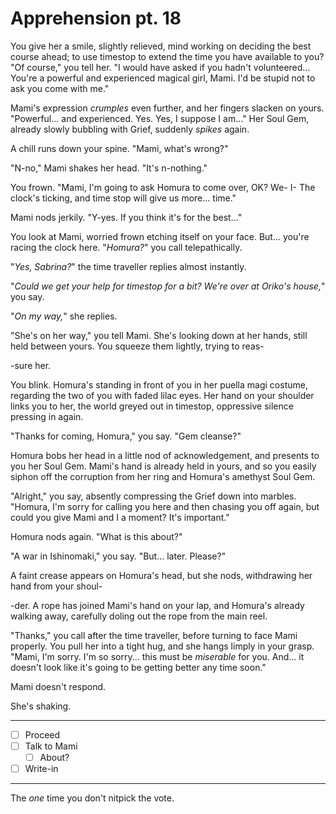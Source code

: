 # Apprehension pt. 18

You give her a smile, slightly relieved, mind working on deciding the best course ahead; to use timestop to extend the time you have available to you? "Of course," you tell her. "I would have asked if you hadn't volunteered... You're a powerful and experienced magical girl, Mami. I'd be stupid not to ask you come with me."

Mami's expression *crumples* even further, and her fingers slacken on yours. "Powerful... and experienced. Yes. Yes, I suppose I am..." Her Soul Gem, already slowly bubbling with Grief, suddenly *spikes* again.

A chill runs down your spine. "Mami, what's wrong?"

"N-no," Mami shakes her head. "It's n-nothing."

You frown. "Mami, I'm going to ask Homura to come over, OK? We- I- The clock's ticking, and time stop will give us more... time."

Mami nods jerkily. "Y-yes. If you think it's for the best..."

You look at Mami, worried frown etching itself on your face. But... you're racing the clock here. "*Homura?*" you call telepathically.

"*Yes, Sabrina?*" the time traveller replies almost instantly.

"*Could we get your help for timestop for a bit? We're over at Oriko's house,*" you say.

"*On my way,*" she replies.

"She's on her way," you tell Mami. She's looking down at her hands, still held between yours. You squeeze them lightly, trying to reas-

\-sure her.

You blink. Homura's standing in front of you in her puella magi costume, regarding the two of you with faded lilac eyes. Her hand on your shoulder links you to her, the world greyed out in timestop, oppressive silence pressing in again.

"Thanks for coming, Homura," you say. "Gem cleanse?"

Homura bobs her head in a little nod of acknowledgement, and presents to you her Soul Gem. Mami's hand is already held in yours, and so you easily siphon off the corruption from her ring and Homura's amethyst Soul Gem.

"Alright," you say, absently compressing the Grief down into marbles. "Homura, I'm sorry for calling you here and then chasing you off again, but could you give Mami and I a moment? It's important."

Homura nods again. "What is this about?"

"A war in Ishinomaki," you say. "But... later. Please?"

A faint crease appears on Homura's head, but she nods, withdrawing her hand from your shoul-

\-der. A rope has joined Mami's hand on your lap, and Homura's already walking away, carefully doling out the rope from the main reel.

"Thanks," you call after the time traveller, before turning to face Mami properly. You pull her into a tight hug, and she hangs limply in your grasp. "Mami, I'm sorry. I'm so sorry... this must be *miserable* for you. And... it doesn't look like it's going to be getting better any time soon."

Mami doesn't respond.

She's shaking.

---

- [ ] Proceed
- [ ] Talk to Mami
  - [ ] About?
- [ ] Write-in

---

The *one* time you don't nitpick the vote.
